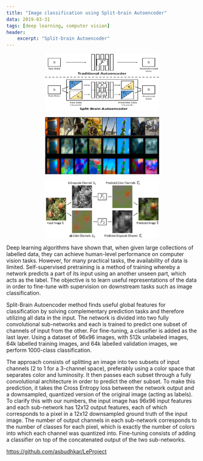 ```yaml
---
title: "Image classification using Split-brain Autoencoder"
data: 2019-03-31
tags: [deep learning, computer vision]
header:
    excerpt: "Split-brain Autoencoder"
---
```

<p class="aligncenter">
    <img src="/images/autoencoder3.png" width="300" height="150"/>
</p>
<p class="aligncenter">
    <img src="/images/autoencoder.png" width="300" height="150"/>
</p>
<p class="aligncenter">
    <img src="/images/autoencoder2.png" width="300" height="150"/>
</p>

<style>
.aligncenter {
    text-align: center;
}
</style>
Deep learning algorithms have shown that, when given large collections of labelled data, they can achieve human-level performance on computer vision tasks. However, for many practical tasks, the availability of data is limited. Self-supervised pretraining is a method of training whereby a network predicts a part of its input using an another unseen part, which acts as the label. The objective is to learn useful representations of the data in order to fine-tune with supervision on downstream tasks such as image classification.

Split-Brain Autoencoder method finds useful global features for classification by solving complementary prediction tasks and therefore utilizing all data in the input. The network is divided into two fully convolutional sub-networks and each is trained to predict one subset of channels of input from the other. For fine-tuning, a classifier is added as the last layer. Using a dataset of 96x96 images, with 512k unlabeled images, 64k labelled training images, and 64k labelled validation images, we perform
1000-class classification.

The approach consists of splitting an image into two subsets of input channels (2 to 1 for a 3-channel space), preferably using a color space that separates color and luminosity. It then passes each subset through a fully convolutional architecture in order to predict the other subset. To make this prediction, it takes the Cross
Entropy loss between the network output and a downsampled, quantized version of the original image (acting as labels). To clarify this with our numbers, the input image has 96x96 input features and each
sub-network has 12x12 output features, each of which corresponds to a pixel in a 12x12 downsampled ground truth of the input image. The number of output channels in each sub-network corresponds to the number of classes for each pixel, which is exactly the number of colors into which each channel was quantized into. Fine-tuning consists of adding a classifier on top of the concatenated output of
the two sub-networks.

<a href> https://github.com/asbudhkar/LeProject